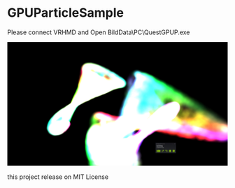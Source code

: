 # GPUParticleSample
Please connect VRHMD and Open BildData\PC\QuestGPUP.exe

![sample](./sample.jpg "sample")

this project release on MIT License